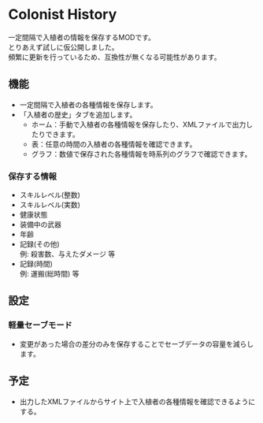 # Colonist History
一定間隔で入植者の情報を保存するMODです。  
とりあえず試しに仮公開しました。  
頻繁に更新を行っているため、互換性が無くなる可能性があります。  

## 機能
- 一定間隔で入植者の各種情報を保存します。
- 「入植者の歴史」タブを追加します。
    - ホーム：手動で入植者の各種情報を保存したり、XMLファイルで出力したりできます。
    - 表：任意の時間の入植者の各種情報を確認できます。
    - グラフ：数値で保存された各種情報を時系列のグラフで確認できます。

### 保存する情報
- スキルレベル(整数)
- スキルレベル(実数)
- 健康状態
- 装備中の武器
- 年齢
- 記録(その他)  
 例: 殺害数、与えたダメージ 等
- 記録(時間)  
 例: 運搬(総時間) 等

## 設定
### 軽量セーブモード
- 変更があった場合の差分のみを保存することでセーブデータの容量を減らします。

## 予定
- 出力したXMLファイルからサイト上で入植者の各種情報を確認できるようにする。
